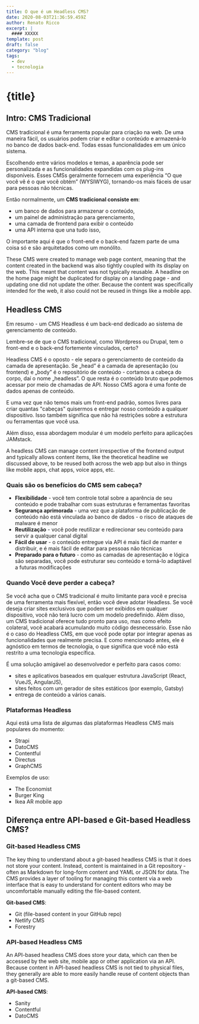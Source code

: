 ```yaml
---
title: O que é um Headless CMS? 
date: 2020-08-03T21:36:59.459Z
author: Renato Ricco
excerpt: |
  #### XXXXX
template: post
draft: false
category: "blog"
tags:
  - dev
  - tecnologia
---
```


# {title}

## **Intro: CMS Tradicional**

CMS tradicional é uma ferramenta popular para criação na web. De uma maneira fácil, os usuários podem criar e editar o conteúdo e armazená-lo no banco de dados back-end. Todas essas funcionalidades em um único sistema.

Escolhendo entre vários modelos e temas, a aparência pode ser personalizada e as funcionalidades expandidas com os plug-ins disponíveis. Esses CMSs geralmente fornecem uma experiência “O que você vê é o que você obtém” (WYSIWYG), tornando-os mais fáceis de usar para pessoas não técnicas.

Então normalmente, um **CMS tradicional consiste em**:

* um banco de dados para armazenar o conteúdo,
* um painel de administração para gerenciamento,
* uma camada de frontend para exibir o conteúdo
* uma API interna que una tudo isso,

O importante aqui é que o front-end e o back-end fazem parte de uma coisa só e são arquitetados como um monólito.

These CMS were created to manage web page content, meaning that the content created in the backend was also tightly coupled with its display on the web. This meant that content was not typically reusable. A headline on the home page might be duplicated for display on a landing page - and updating one did not update the other. Because the content was specifically intended for the web, it also could not be reused in things like a mobile app.

## **Headless CMS**

Em resumo - um CMS Headless é um back-end dedicado ao sistema de gerenciamento de conteúdo.

Lembre-se de que o CMS tradicional, como Wordpress ou Drupal, tem o front-end e o back-end fortemente vinculados, certo?

Headless CMS é o oposto - ele separa o gerenciamento de conteúdo da camada de apresentação. Se „head” é a camada de apresentação (ou frontend) e „body” é o repositório de conteúdo - cortamos a cabeça do corpo, daí o nome „headless”. O que resta é o conteúdo bruto que podemos acessar por meio de chamadas de API. Nosso CMS agora é uma fonte de dados apenas de conteúdo.

E uma vez que não temos mais um front-end padrão, somos livres para criar quantas "cabeças" quisermos e entregar nosso conteúdo a qualquer dispositivo. Isso também significa que não há restrições sobre a estrutura ou ferramentas que você usa.

Além disso, essa abordagem modular é um modelo perfeito para aplicações JAMstack.

A headless CMS can manage content irrespective of the frontend output and typically allows content items, like the theoretical headline we discussed above, to be reused both across the web app but also in things like mobile apps, chat apps, voice apps, etc.

### Quais são os benefícios do CMS sem cabeça?

* **Flexibilidade** - você tem controle total sobre a aparência de seu conteúdo e pode trabalhar com suas estruturas e ferramentas favoritas
* **Segurança aprimorada** - uma vez que a plataforma de publicação de conteúdo não está vinculada ao banco de dados - o risco de ataques de malware é menor
* **Reutilização** - você pode reutilizar e redirecionar seu conteúdo para servir a qualquer canal digital
* **Fácil de usar** - o conteúdo entregue via API é mais fácil de manter e distribuir, e é mais fácil de editar para pessoas não técnicas
* **Preparado para o futuro** - como as camadas de apresentação e lógica são separadas, você pode estruturar seu conteúdo e torná-lo adaptável a futuras modificações

### Quando Você deve perder a cabeça?

Se você acha que o CMS tradicional é muito limitante para você e precisa de uma ferramenta mais flexível, então você deve adotar Headless.
Se você deseja criar sites exclusivos que podem ser exibidos em qualquer dispositivo, você não terá lucro com um modelo predefinido.
Além disso, um CMS tradicional oferece tudo pronto para uso, mas como efeito colateral, você acabará acumulando muito código desnecessário.
Esse não é o caso do Headless CMS, em que você pode optar por integrar apenas as funcionalidades que realmente precisa.
E como mencionado antes, ele é agnóstico em termos de tecnologia, o que significa que você não está restrito a uma tecnologia específica. 

É uma solução amigável ao desenvolvedor e perfeito para casos como:

* sites e aplicativos baseados em qualquer estrutura JavaScript (React, VueJS, AngularJS),
* sites feitos com um gerador de sites estáticos (por exemplo, Gatsby)
* entrega de conteúdo a vários canais.


### Plataformas Headless

Aqui está uma lista de algumas das plataformas Headless CMS mais populares do momento:

* Strapi
* DatoCMS
* Contentful
* Directus
* GraphCMS

Exemplos de uso:

* The Economist
* Burger King
* Ikea AR mobile app

## Diferença entre API-based e Git-based Headless CMS?

### Git-based Headless CMS

The key thing to understand about a git-based headless CMS is that it does not store your content. Instead, content is maintained in a Git repository - often as Markdown for long-form content and YAML or JSON for data. The CMS provides a layer of tooling for managing this content via a web interface that is easy to understand for content editors who may be uncomfortable manually editing the file-based content.

**Git-based CMS**:

* Git (file-based content in your GitHub repo)
* Netlify CMS
* Forestry
    
### API-based Headless CMS

An API-based headless CMS does store your data, which can then be accessed by the web site, mobile app or other application via an API. Because content in API-based headless CMS is not tied to physical files, they generally are able to more easily handle reuse of content objects than a git-based CMS.

**API-based CMS**:

* Sanity
* Contentful
* DatoCMS
    